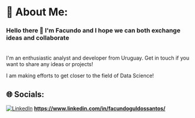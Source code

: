 # 💫 About Me:
### Hello there 👋 I'm Facundo and I hope we can both exchange ideas and collaborate<br><br>
I'm an enthusiastic analyst and developer from Uruguay. Get in touch if you want to share any ideas or projects!

I am making efforts to get closer to the field of Data Science!


## 🌐 Socials:
[![LinkedIn](https://img.shields.io/badge/LinkedIn-%230077B5.svg?logo=linkedin&logoColor=white)](https://www.linkedin.com/in/facundoguldossantos/)    **https://www.linkedin.com/in/facundoguldossantos/**


<!-- Proudly created with GPRM ( https://gprm.itsvg.in ) -->
